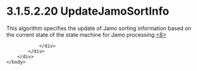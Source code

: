 <html dir="LTR" xmlns:mshelp="http://msdn.microsoft.com/mshelp" xmlns:ddue="http://ddue.schemas.microsoft.com/authoring/2003/5" xmlns:xlink="http://www.w3.org/1999/xlink" xmlns:tool="http://www.microsoft.com/tooltip">
    <head>
        <meta http-equiv="Content-Type" content="text/html; CHARSET=utf-8"></meta>
        <meta name="save" content="history"></meta>
        <title>3.1.5.2.20 UpdateJamoSortInfo</title>
        <xml>
            <mshelp:toctitle title="3.1.5.2.20 UpdateJamoSortInfo"></mshelp:toctitle>
            <mshelp:rltitle title="[MS-UCODEREF]: UpdateJamoSortInfo"></mshelp:rltitle>
            <mshelp:keyword index="A" term="83bde033-b22b-4c28-babe-c729774b85e7"></mshelp:keyword>
            <mshelp:attr name="DCSext.ContentType" value="open specification"></mshelp:attr>
            <mshelp:attr name="AssetID" value="83bde033-b22b-4c28-babe-c729774b85e7"></mshelp:attr>
            <mshelp:attr name="TopicType" value="kbRef"></mshelp:attr>
            <mshelp:attr name="DCSext.Title" value="[MS-UCODEREF]: UpdateJamoSortInfo" />
        </xml>
    </head>
    <body>
        <div id="header">
            <h1 class="heading">3.1.5.2.20 UpdateJamoSortInfo</h1>
        </div>
        <div id="mainSection">
            <div id="mainBody">
                <div id="allHistory" class="saveHistory"></div>
                <div id="sectionSection0" class="section" name="collapseableSection">
                    

<p>This algorithm specifies the update of Jamo sorting
information based on the current state of the state machine for Jamo
processing.<a id="Appendix_A_Target_8"></a><a href="a6d86942-eaf6-44c6-8afd-1603b3f4f0aa.html#Appendix_A_8" aria-label="Product behavior note 8">&lt;8&gt;</a></p>


                </div>
            </div>
        </div>
    </body>
</html>
